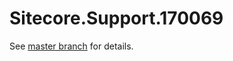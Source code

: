 # Sitecore.Support.170069

See [master branch](https://github.com/sitecoresupport/Sitecore.Support.170069) for details.